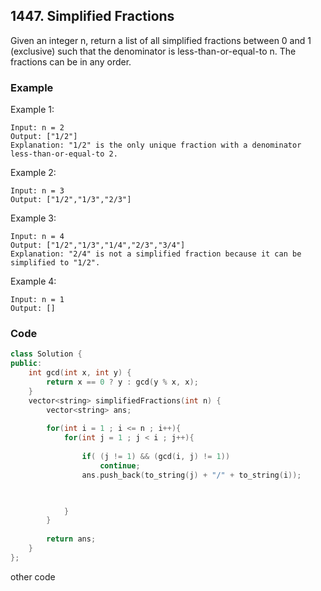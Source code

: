 ## 1447. Simplified Fractions

Given an integer n, return a list of all simplified fractions between 0 and 1 (exclusive) such that the denominator is less-than-or-equal-to n. The fractions can be in any order.


### Example
Example 1:
```
Input: n = 2
Output: ["1/2"]
Explanation: "1/2" is the only unique fraction with a denominator less-than-or-equal-to 2.
```

Example 2:
```
Input: n = 3
Output: ["1/2","1/3","2/3"]
```

Example 3:
```
Input: n = 4
Output: ["1/2","1/3","1/4","2/3","3/4"]
Explanation: "2/4" is not a simplified fraction because it can be simplified to "1/2".
```

Example 4:
```
Input: n = 1
Output: []
```



### Code
```c++
class Solution {
public:
    int gcd(int x, int y) {
        return x == 0 ? y : gcd(y % x, x);
    }
    vector<string> simplifiedFractions(int n) {
        vector<string> ans;
        
        for(int i = 1 ; i <= n ; i++){
            for(int j = 1 ; j < i ; j++){
                
                if( (j != 1) && (gcd(i, j) != 1))
                    continue;
                ans.push_back(to_string(j) + "/" + to_string(i));

                    

            }
        }
        
        return ans;
    }
};
```

other code
```c++
```

